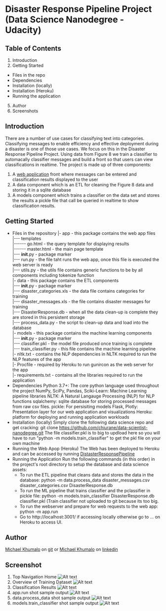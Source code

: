 # Disaster Response Pipeline Project (Data Science Nanodegree - Udacity)

## Table of Contents
1. Introduction
2. Getting Started
  - Files in the repo
  - Dependencies
  - Installation (locally)
  - Installation (Heroku)
  - Running the application
5. Author
6. Screenshots
## Introduction
There are a number of use cases for classifying text into categories. Classifying messages to enable efficiency and effective deployment during a disaster is one of those use cases. We focus on this in the Disaster Response Pipeline Project. Using data from Figure 8 we train a classifier to automacally classifier messages and build a front so that users can view classifications in realtime.
The project is made up of three components:
  1. A [web application](https://dsnd-drs-proj.herokuapp.com/) front where messages can be entered and classification results displayed to the user
  2. A data component which is an ETL for cleaning the Figure 8 data and storing it in a sqlite database
  3. A models component which trains a classifier on the data set and stores the results a pickle file that call be queried in realtime to show classification results.
## Getting Started
  - Files in the repository
    |- app - this package contains the web app files  
    |--- templates  
    |------ go.html - the query template for displaying results  
    |------ master.html - the main page template  
    |--- __init__.py - package marker  
    |--- run.py - the file taht runs the web app, once this file is executed the web server is ready  
    |--- utils.py - the utils file contains generic functions to be by all components including tokenize function  
    |- data - this package contains the ETL components  
    |--- __init__.py - package marker  
    |--- disaster_categories.xls - the data file contains categories for training  
    |--- disaster_messages.xls - the file contains disaster messages for training  
    |--- DisasterResponse.db - when all the data clean-up is complete they are stored in this persistent storage  
    |--- process_data.py - the script to clean-up data and load into the database  
    |- models - this package contains the machine learning components  
    |--- __init__.py - package marker  
    |--- classifier.pkl - the model file produced once training is complete  
    |--- train_classifier.py - this file contains the machine learning pipeline  
    |- nltk.txt - contains the NLP dependencies in NLTK required to run the NLP features of the app  
    |- Procfile - required by Heroku to run gunircon as the web server for the app  
    |- requirements.txt - contains all the libraries required to run the application  
  - Dependencies
      Python 3.7+: The core python language used throughout the project
      NumPy, SciPy, Pandas, Sciki-Learn: Machine Learning pipeline libraries
      NLTK: A Natural Langauge Processing (NLP) for NLP functions
      sqlalchemy: sqlite database for storing processed messages from raw csv files. 
      pickle: For persisiting models
      Flask, Plotly: Presentation layer for our web application and visualizations
      Heroku: platform for deploying and running application workloads
  - Installation (locally)
    Simply clone the following data science repo and get cracking:
    git clone https://github.com/chiurane/data-scientist-nanodegree.git
    The file classifier.pkl is to big to updload here so you will have to run "python -m models.train_classifier" to get the pkl file on your own machine
  - Running the Web Apop (Heroku)
    The Web has been deployed to Heroku and can be accessed by running [DistasterResponsePipeline](https://dsnd-drs-proj.herokuapp.com/)
  - Running the Application
    Run the following commands (in this order) in the project's root directory to setup the database and data science assets:
    - To run the ETL pipeline that cleans data and stores the data in the database:
        python -m data.process_data disaster_messages.csv disaster_categories.csv DisasterResponse.db
    - To run the ML pipeline that trains classifier and the pclassifier in pickle file:
        python -m models.train_classifier DisasterResponse.db classifier.pkl (Train classifier not uploaded to git because its too big.
    - To run the webserver and prepare for web requests to the web app:
        python -m app.run
    - Go to http://localhost:3001/ if accessing locally otherwise go to ... on Heroku to access UI.
## Author
[Michael Khumalo](https://github.com/chiurane) on [git](https://github.com) or [Michael Khumalo](https://linkedin.com/chiurane) on [linkedin](https://linkedin.com)
## Screenshot
1. Top Navigation Home
    ![Alt text](https://github.com/chiurane/data-scientist-nanodegree/blob/master/disaster-response-project/screenshots/top_nav_home.PNG "Top Navigation")
3. Overview of Training Dataset
    ![Alt text](https://github.com/chiurane/data-scientist-nanodegree/blob/master/disaster-response-project/screenshots/overview_of_training_dataset.PNG "Overview of Training Dataset")
5. Classification Results
    ![Alt text](https://github.com/chiurane/data-scientist-nanodegree/blob/master/disaster-response-project/screenshots/classification_results.PNG, "Classification Results")
7. app.run shot sample output
  ![Alt text](https://github.com/chiurane/data-scientist-nanodegree/blob/master/disaster-response-project/screenshots/app_run_shot.PNG "app.run sample output")
9. data.process_data shot sample output
    ![Alt text](https://github.com/chiurane/data-scientist-nanodegree/blob/master/disaster-response-project/screenshots/process_data_shot.PNG "data.process_data sample output")
11. models.train_classifier shot sample output
    ![Alt text](https://github.com/chiurane/data-scientist-nanodegree/blob/master/disaster-response-project/screenshots/models_train_classifier_shot.PNG "models.train_classifier sample output")
